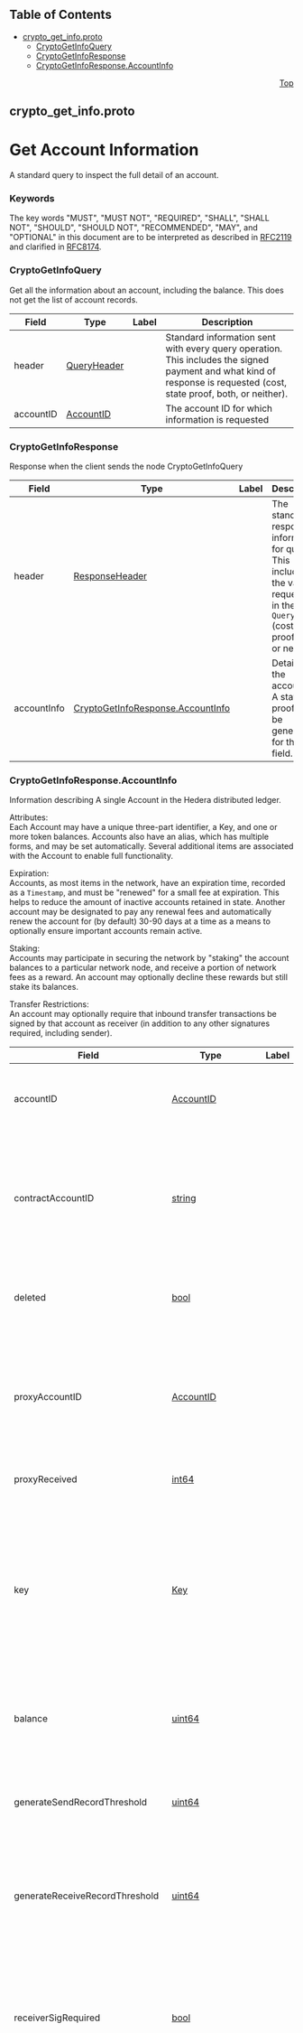## Table of Contents

- [crypto_get_info.proto](#crypto_get_info-proto)
    - [CryptoGetInfoQuery](#proto-CryptoGetInfoQuery)
    - [CryptoGetInfoResponse](#proto-CryptoGetInfoResponse)
    - [CryptoGetInfoResponse.AccountInfo](#proto-CryptoGetInfoResponse-AccountInfo)
  



<a name="crypto_get_info-proto"></a>
<p align="right"><a href="#top">Top</a></p>

## crypto_get_info.proto
# Get Account Information
A standard query to inspect the full detail of an account.

### Keywords
The key words "MUST", "MUST NOT", "REQUIRED", "SHALL", "SHALL NOT",
"SHOULD", "SHOULD NOT", "RECOMMENDED", "MAY", and "OPTIONAL" in this
document are to be interpreted as described in
[RFC2119](https://www.ietf.org/rfc/rfc2119) and clarified in
[RFC8174](https://www.ietf.org/rfc/rfc8174).


<a name="proto-CryptoGetInfoQuery"></a>

### CryptoGetInfoQuery
Get all the information about an account, including the balance. This does
not get the list of account records.


| Field | Type | Label | Description |
| ----- | ---- | ----- | ----------- |
| header | [QueryHeader](#proto-QueryHeader) |  | Standard information sent with every query operation.<br/> This includes the signed payment and what kind of response is requested (cost, state proof, both, or neither). |
| accountID | [AccountID](#proto-AccountID) |  | The account ID for which information is requested |






<a name="proto-CryptoGetInfoResponse"></a>

### CryptoGetInfoResponse
Response when the client sends the node CryptoGetInfoQuery


| Field | Type | Label | Description |
| ----- | ---- | ----- | ----------- |
| header | [ResponseHeader](#proto-ResponseHeader) |  | The standard response information for queries.<br/> This includes the values requested in the `QueryHeader` (cost, state proof, both, or neither). |
| accountInfo | [CryptoGetInfoResponse.AccountInfo](#proto-CryptoGetInfoResponse-AccountInfo) |  | Details of the account.<br/> A state proof MAY be generated for this field. |






<a name="proto-CryptoGetInfoResponse-AccountInfo"></a>

### CryptoGetInfoResponse.AccountInfo
Information describing A single Account in the Hedera distributed ledger.

Attributes:<br/>
Each Account may have a unique three-part identifier, a Key, and one or
more token balances. Accounts also have an alias, which has multiple
forms, and may be set automatically. Several additional items are
associated with the Account to enable full functionality.

Expiration:<br/>
Accounts, as most items in the network, have an expiration time, recorded
as a `Timestamp`, and must be "renewed" for a small fee at expiration.
This helps to reduce the amount of inactive accounts retained in state.
Another account may be designated to pay any renewal fees and
automatically renew the account for (by default) 30-90 days at a time as
a means to optionally ensure important accounts remain active.

Staking:<br/>
Accounts may participate in securing the network by "staking" the account
balances to a particular network node, and receive a portion of network
fees as a reward. An account may optionally decline these rewards but
still stake its balances.

Transfer Restrictions:<br/>
An account may optionally require that inbound transfer transactions be
signed by that account as receiver (in addition to any other signatures
required, including sender).


| Field | Type | Label | Description |
| ----- | ---- | ----- | ----------- |
| accountID | [AccountID](#proto-AccountID) |  | The unique ID of this account.<br/> An account ID, when assigned to this field, SHALL be of the form `shard.realm.number`. |
| contractAccountID | [string](#string) |  | A Solidity ID.<br/> This SHALL be populated if this account is a smart contract, and SHALL NOT be populated otherwise.<br/> This SHALL be formatted as a string according to Solidity ID standards. |
| deleted | [bool](#bool) |  | A boolean indicating that this account is deleted.<br/> Any transaction involving a deleted account SHALL fail. |
| proxyAccountID | [AccountID](#proto-AccountID) |  | **Deprecated.** Replaced by StakingInfo.<br/> ID of the account to which this account is staking its balances. If this account is not currently staking its balances, then this field, if set, SHALL be the sentinel value of `0.0.0`. |
| proxyReceived | [int64](#int64) |  | The total amount of tinybar proxy staked to this account. |
| key | [Key](#proto-Key) |  | The key to be used to sign transactions from this account, if any.<br/> This key SHALL NOT be set for hollow accounts until the account is finalized.<br/> This key SHALL be set on all other accounts, except for certain immutable accounts (0.0.800 and 0.0.801) necessary for network function and otherwise secured by the governing council. |
| balance | [uint64](#uint64) |  | The HBAR balance of this account, in tinybar (10<sup>-8</sup> HBAR).<br/> This value SHALL always be a whole number. |
| generateSendRecordThreshold | [uint64](#uint64) |  | **Deprecated.** Obsolete and unused.<br/> The threshold amount, in tinybars, at which a record was created for any transaction that decreased the balance of this account. |
| generateReceiveRecordThreshold | [uint64](#uint64) |  | **Deprecated.** Obsolete and unused.<br/> The threshold amount, in tinybars, at which a record was created for any transaction that increased the balance of this account. |
| receiverSigRequired | [bool](#bool) |  | A boolean indicating that the account requires a receiver signature for inbound token transfer transactions.<br/> If this value is `true` then a transaction to transfer tokens to this account SHALL NOT succeed unless this account has signed the transfer transaction. |
| expirationTime | [Timestamp](#proto-Timestamp) |  | The current expiration time for this account. This account SHALL be due standard renewal fees when the network consensus time exceeds this time.<br/> If rent and expiration are enabled for the network, and automatic renewal is enabled for this account, renewal fees SHALL be charged after this time, and, if charged, the expiration time SHALL be extended for another renewal period.<br/> This account MAY be expired and removed from state at any point after this time if not renewed.<br/> An account holder MAY extend this time by submitting an account update transaction to modify expiration time, subject to the current maximum expiration time for the network. |
| autoRenewPeriod | [Duration](#proto-Duration) |  | The number of seconds the network SHALL use to extend the account's expiration, if funds are available during automatic renewal processing.<br/> This SHALL NOT apply if the account is already deleted upon expiration.<br/> If insufficient funds are available for automatic renewal, the account SHALL be renewed for as long as possible, given available funds. |
| liveHashes | [LiveHash](#proto-LiveHash) | repeated | All of the livehashes attached to the account (each of which is a hash along with the keys that authorized it and can delete it) |
| tokenRelationships | [TokenRelationship](#proto-TokenRelationship) | repeated | **Deprecated.** As of `HIP-367`, which enabled unlimited token associations, the potential scale for this value requires that users consult a mirror node for this information. |
| memo | [string](#string) |  | A short description of this account.<br/> This value, if set, MUST NOT exceed 100 bytes when encoded as UTF-8. |
| ownedNfts | [int64](#int64) |  | The total number of non-fungible/unique tokens owned by this account. |
| max_automatic_token_associations | [int32](#int32) |  | The maximum number of tokens that can be auto-associated with the account.<br/> If this is less than or equal to `used_auto_associations` (or 0), then this account MUST manually associate with a token before transacting in that token.<br/> Following HIP-904 This value may also be `-1` to indicate no limit.<br/> This value MUST NOT be less than `-1`. |
| alias | [bytes](#bytes) |  | An account EVM alias.<br/> This is a value used in some contexts to reference an account when the tripartite account identifier is not available.<br/> This field, when set to a non-default value, is immutable and SHALL NOT be changed. |
| ledger_id | [bytes](#bytes) |  | The ledger ID of the network that generated this response.<br/> This is originally defined in `HIP-198` and depends on network configuration.<br/> The current values, as of Q1 2024, are <dl> <dt>Mainnet</dt><dd>0x00</dd> <dt>Testnet</dt><dd>0x01</dd> <dt>Previewnet</dt><dd>0x02</dd> <dt>Undefined</dt><dd>0x03</dd> <dt>Reserved</dt><dd>0x04</dd> </dl> |
| ethereum_nonce | [int64](#int64) |  | The ethereum transaction nonce associated with this account. |
| staking_info | [StakingInfo](#proto-StakingInfo) |  | Staking information for this account. |





 <!-- end messages -->

 <!-- end enums -->

 <!-- end HasExtensions -->

 <!-- end services -->


